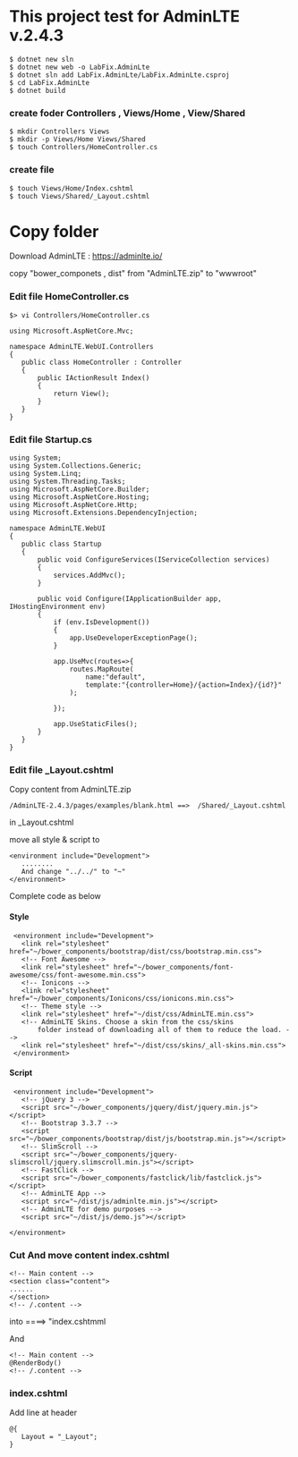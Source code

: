 # This project test for AdminLTE v.2.4.3

```
$ dotnet new sln
$ dotnet new web -o LabFix.AdminLte
$ dotnet sln add LabFix.AdminLte/LabFix.AdminLte.csproj
$ cd LabFix.AdminLte
$ dotnet build
```
### create foder Controllers , Views/Home , View/Shared
```
$ mkdir Controllers Views
$ mkdir -p Views/Home Views/Shared
$ touch Controllers/HomeController.cs
```

### create file
```
$ touch Views/Home/Index.cshtml
$ touch Views/Shared/_Layout.cshtml
```

# Copy folder
Download AdminLTE : https://adminlte.io/

copy "bower_componets , dist" from "AdminLTE.zip" to "wwwroot"

### Edit file HomeController.cs
```
$> vi Controllers/HomeController.cs
```
```
using Microsoft.AspNetCore.Mvc;

namespace AdminLTE.WebUI.Controllers
{
   public class HomeController : Controller
   {
       public IActionResult Index()
       {
           return View();
       }
   }
}
```
### Edit file Startup.cs
```
using System;
using System.Collections.Generic;
using System.Linq;
using System.Threading.Tasks;
using Microsoft.AspNetCore.Builder;
using Microsoft.AspNetCore.Hosting;
using Microsoft.AspNetCore.Http;
using Microsoft.Extensions.DependencyInjection;

namespace AdminLTE.WebUI
{
   public class Startup
   {
       public void ConfigureServices(IServiceCollection services)
       {
           services.AddMvc();
       }

       public void Configure(IApplicationBuilder app, IHostingEnvironment env)
       {
           if (env.IsDevelopment())
           {
               app.UseDeveloperExceptionPage();
           }

           app.UseMvc(routes=>{
               routes.MapRoute(
                   name:"default",
                   template:"{controller=Home}/{action=Index}/{id?}"
               );

           });

           app.UseStaticFiles();
       }
   }
}
```
### Edit file _Layout.cshtml

Copy content from AdminLTE.zip
```
/AdminLTE-2.4.3/pages/examples/blank.html ==>  /Shared/_Layout.cshtml
```

in _Layout.cshtml

move all style & script to
```
<environment include="Development">
   ........
   And change "../../" to "~"
</environment>
```
Complete code as below

#### Style 
```
 <environment include="Development">
   <link rel="stylesheet" href="~/bower_components/bootstrap/dist/css/bootstrap.min.css">
   <!-- Font Awesome -->
   <link rel="stylesheet" href="~/bower_components/font-awesome/css/font-awesome.min.css">
   <!-- Ionicons -->
   <link rel="stylesheet" href="~/bower_components/Ionicons/css/ionicons.min.css">
   <!-- Theme style -->
   <link rel="stylesheet" href="~/dist/css/AdminLTE.min.css">
   <!-- AdminLTE Skins. Choose a skin from the css/skins
       folder instead of downloading all of them to reduce the load. -->
   <link rel="stylesheet" href="~/dist/css/skins/_all-skins.min.css">
 </environment>
```
 #### Script 
```
 <environment include="Development">
   <!-- jQuery 3 -->
   <script src="~/bower_components/jquery/dist/jquery.min.js"></script>
   <!-- Bootstrap 3.3.7 -->
   <script src="~/bower_components/bootstrap/dist/js/bootstrap.min.js"></script>
   <!-- SlimScroll -->
   <script src="~/bower_components/jquery-slimscroll/jquery.slimscroll.min.js"></script>
   <!-- FastClick -->
   <script src="~/bower_components/fastclick/lib/fastclick.js"></script>
   <!-- AdminLTE App -->
   <script src="~/dist/js/adminlte.min.js"></script>
   <!-- AdminLTE for demo purposes -->
   <script src="~/dist/js/demo.js"></script>

</environment>
```

### Cut And move content index.cshtml
```
<!-- Main content -->
<section class="content">
......
</section>
<!-- /.content -->
```
into ====> "index.cshtmml

And
```
<!-- Main content -->
@RenderBody()
<!-- /.content -->
```

### index.cshtml 

Add line at header
```
@{
   Layout = "_Layout";
}
```
